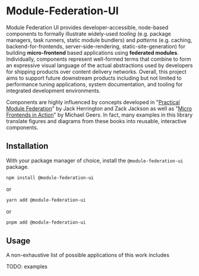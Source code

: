 # Module-Federation-UI

Module Federation UI provides developer-accessible, node-based components to formally illustrate widely-used *tooling* (e.g. package managers, task runners, static module bundlers) and *patterns* (e.g. caching, backend-for-frontends, server-side-rendering, static-site-generation) for building **micro-frontend** based applications using **federated modules**. Individually, components represent well-formed terms that combine to form an expressive visual language of the actual abstractions used by developers for shipping products over content delivery networks. Overall, this project aims to support future downstream products including but not limited to performance tuning applications, system documentation, and tooling for integrated development environments.

Components are highly influenced by concepts developed in "[Practical Module Federation](https://module-federation.myshopify.com/products/practical-module-federation)" by Jack Herrington and Zack Jackson as well as "[Micro Frontends in Action](https://www.manning.com/books/micro-frontends-in-action?a_aid=mfia&a_bid=5f09fdeb)" by Michael Geers. In fact, many examples in this library translate figures and diagrams from these books into reusable, interactive components.


## Installation

With your package manager of choice, install the `@module-federation-ui` package.

```bash
npm install @module-federation-ui
```

or

```bash
yarn add @module-federation-ui
```

or

```bash
pnpm add @module-federation-ui
```

## Usage

A non-exhaustive list of possible applications of this work includes

TODO: examples
